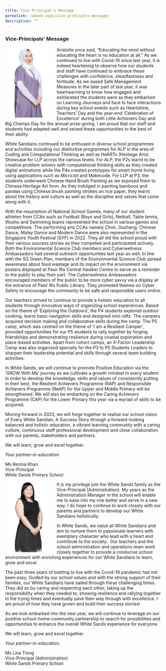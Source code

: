 ```yaml
---
title: Vice Principal's Message
permalink: /about-wsps/vice-principals-message/
description: ""
---
```

### **Vice-Principals' Message**

<img src="/images/VP2023.png" style="width:30%;margin-right:15px;" align = "left">  
Aristotle once said, “Educating the mind without educating the heart is no education at all.” As we continued to live with Covid-19 since last year, it is indeed heartening to observe how our students and staff have continued to embrace these challenges with confidence, steadfastness and fortitude. As we eased Safe Management Measures in the later part of last year, it was heartwarming to know how engaged and exhilarated the students were as they embarked on Learning Journeys and face to face interactions during key school events such as Heartshine, Teachers’ Day and the year-end ‘Celebration of Excellence’ during both Little Achievers Day and Big Champs Day for the annual prize-giving. I am proud that our staff and students had adapted well and seized these opportunities to the best of their ability.

  

White Sandians continued to be enthused in diverse school programmes and activities including our distinctive programmes for ALP in the area of Coding and Computational Thinking as well as HeARTs (Heritage Arts) Showcase for LLP across the various levels. For ALP, the P2s learnt to be creative problem solvers with computational thinking skills as they created digital animations while the P4s created prototypes for smart home living using applications such as Micro:bit and Makecode. For LLP at P3, the students underwent Chinese Hand Brush Painting as we exposed them to Chinese Heritage Art form. As they indulged in painting bamboos and pandas using Chinese brush painting strokes on rice paper, they learnt about the history and culture as well as the discipline and values that come along with it.

  

With the resumption of National School Games, many of our student athletes from CCAs such as Football (Boys and Girls), Netball, Table tennis, Wushu and Swimming teams represented the school in various games and competitions. The performing arts CCAs namely Choir, Guzheng, Chinese Dance, Malay Dance and Modern Dance were also represented in the Singapore Youth Festival (SYF) in 2022. They all did the school proud with their various success stories as they competed and participated actively. Both the Environmental Science Club members and Cyberwellness Ambassadors had several outreach opportunities last year as well. In line with the SG Green Plan, members of the Environmental Science Club spread awareness about food wastage and its impact on the environment via posters displayed at Pasir Ris Central Hawker Centre to serve as a reminder to the public to play their part. The Cyberwellness Ambassadors encouraged members of the public to be more cyber savvy via a display at the entrance of Pasir Ris Public Library. They promoted themes on Cyber Safety to encourage the community to be safe and responsible users online.

  

Our teachers strived to continue to provide a holistic education to all students through innovative ways of organizing school experiences. Based on the theme of ‘Exploring the Outdoors’, the P4 students explored outdoor cooking, learnt basic navigation skills and designed mini rafts. The campers acquired decision making and collaborative skills during the camp. The P5 camp, which was centred on the theme of ‘I am a Resilient Camper’, provided opportunities for our P5 students to rally together by forging friendships and demonstrating resilience during coastal exploration and place-based activities. Apart from cohort camps, an X-Factor Leadership Camp was also organized specially for the P3 to P5 Students Leaders to sharpen their leadership potential and skills through several team building activities.

  

In White Sands, we will continue to promote Positive Education via the ‘GROW With Me’ journey as we cultivate a growth mindset in every student. In order to develop the knowledge, skills and values of consistently putting in their best, the Resilient Achievers Programme (RAP) and Responsible Achievers Programme (ReAP) for the Upper and Middle Primary will be strengthened. We will also be embarking on the Caring Achievers Programme (CAP) for the Lower Primary this year via a myriad of skills to be acquired.

Moving forward in 2023, we will forge together to realise our school vision of Every White Sandian, A Success Story through a forward-looking balanced and holistic education, a vibrant learning community with a caring culture, continuous staff professional development and close collaboration with our parents, stakeholders and partners.

We will learn, grow and excel together.

_Your partner-in-education_

Ms Rezina Khan<br>
Vice-Principal<br>
White Sands Primary School

<img src="/images/VPA2023.png" style="width:30%;margin-right:15px;" align = "left">It is my privilege join the White Sands family as the Vice-Principal (Administration). My years as the Administration Manager in the school will enable me to ease into my role better and serve in a new way. I do hope to continue to work closely with our parents and partners to develop our White Sandians holistically.

In White Sands, we value all White Sandians and aim to nurture them to passionate learners with exemplary character who lead with a heart and contribute to the society.  Our teachers and the school administration and operations team work closely together to provide a conducive school environment with enriching experiences for our White Sandians to learn, grow and excel.

The past three years of battling to live with the Covid-19 pandemic has not been easy. Guided by our school values and with the strong support of their families, our White Sandians have sailed through these challenging times. They did so by caring and respecting each other, taking up the responsibility when they needed to, showing resilience and rallying together in the trying times and eventually pave their way through with excellence. I am proud of how they have grown and build their success stories!

As we look embarked into the new year, we will continue to leverage on our positive school-home-community partnership to search for possibilities and opportunities to enhance the overall White Sands experience for everyone.

We will learn, grow and excel together.

_Your partner-in-education,_

Ms Lina Tiong<br>
Vice-Principal (Administration)<br>
White Sands Primary School